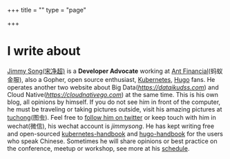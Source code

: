 +++
title = ""
type = "page"

+++
<script src="/js/jquery-1.11.2.min.js" type="text/javascript"></script>
<script src="/js/typed.js" type="text/javascript"></script>
<script src="/js/main.js"  type="text/javascript"></script>

<script>
  $(function(){
    $(".typed").typed({
      strings: ["Technology.","Economics.","Data Science.","Society.","Philosophy."],
      typeSpeed: 100,
      loop: true,
      backDelay: 1000

    });
  });
</script>

<div class="typed-js-hide">
  <div class="row">
    <div class="col-sm-12">
      <div class="text-center">
          <h1>I write about <span class="typed" style="color:#008AFF";></span></h1>
      </div>
    </div>
  </div>
</div>


[Jimmy Song(宋净超)](/about) is a **Developer Advocate** working at [Ant Financial](https://www.antfin.com/)(蚂蚁金服), also a Gopher, open source enthusiast, [Kubernetes](https://kubernetes.io), [Hugo](https://gohugo.io) fans. He operates another two website about Big Data(*<https://dataikudss.com>*) and Cloud Native(*<https://cloudnativego.com>*) at the same time. This is his own blog, all opinions by himself. If you do not see him in front of the computer, he must be traveling or taking pictures outside, visit his amazing pictures at [tuchong](https://jimmysong.tuchong.com/)(图虫). Feel free to [follow him on twitter](https://twitter.com/jimmysongio) or keep touch with him in wechat(微信), his wechat account is *jimmysong*. He has kept writing free and open-sourced [kubernetes-handbook](https://jimmysong.io/kubernetes-handbook) and [hugo-handbook](https://jimmysong.io/hugo-handbook) for the users who speak Chinese. Sometimes he will share opinions or best practice on the conference, meetup or workshop, see more at his [schedule](https://jimmysong.io/about/#activities). 